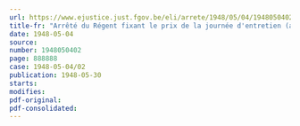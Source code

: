 ```yaml
---
url: https://www.ejustice.just.fgov.be/eli/arrete/1948/05/04/1948050402/justel
title-fr: "Arrêté du Régent fixant le prix de la journée d'entretien (année 1948) dans les hospices et hôpitaux"
date: 1948-05-04
source:
number: 1948050402
page: 888888
case: 1948-05-04/02
publication: 1948-05-30
starts:
modifies:
pdf-original:
pdf-consolidated:
---
```


